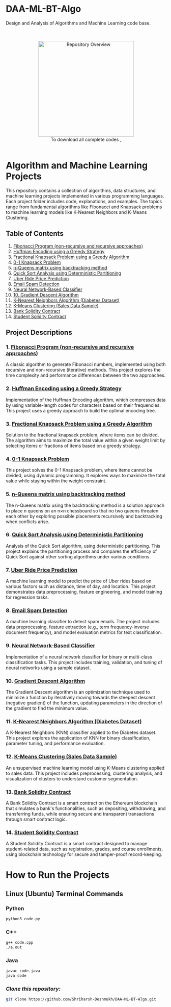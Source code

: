 # DAA-ML-BT-Algo
Design and Analysis of Algorithms and Machine Learning code base.

<div align="center">
<br><br>
<a href="https://drive.google.com/uc?export=download&id=17XxaCyfB83AME-zYEWQvSD6f4YmYQcN8">
  <img src="https://static.vecteezy.com/system/resources/thumbnails/009/305/585/small/download-button-clipart-design-illustration-free-png.png" alt="Repository Overview" width="300"/>
</a>
<br>
To download all complete codes
  <a href="https://drive.google.com/uc?export=download&id=1MSFfxEQLsUBlzC3pDloh2qQ9xZU1qEr9
">‎ ‎ </a>
<br><br>
</div>


# Algorithm and Machine Learning Projects

This repository contains a collection of algorithms, data structures, and machine learning projects implemented in various programming languages. Each project folder includes code, explanations, and examples. The topics range from fundamental algorithms like Fibonacci and Knapsack problems to machine learning models like K-Nearest Neighbors and K-Means Clustering.

## Table of Contents
1. [Fibonacci Program (non-recursive and recursive approaches)](#1-fibonacci-program-non-recursive-and-recursive-approaches)
2. [Huffman Encoding using a Greedy Strategy](#2-huffman-encoding-using-a-greedy-strategy)
3. [Fractional Knapsack Problem using a Greedy Algorithm](#3-fractional-knapsack-problem-using-a-greedy-algorithm)
4. [0-1 Knapsack Problem](#4-0-1-knapsack-problem)
5. [n-Queens matrix using backtracking method](#5-n-Queens-matrix-using-backtracking-method)
6. [Quick Sort Analysis using Deterministic Partitioning](#6-quick-sort-analysis-using-deterministic-partitioning)
7. [Uber Ride Price Prediction](#7-uber-ride-price-prediction)
8. [Email Spam Detection](#8-email-spam-detection)
9. [Neural Network-Based Classifier](#9-neural-network-based-classifier)
10. [10. Gradient Descent Algorithm](#10-Gradient-Descent-Algorithm)
11. [K-Nearest Neighbors Algorithm (Diabetes Dataset)](#9-k-nearest-neighbors-algorithm-diabetes-dataset)
12. [K-Means Clustering (Sales Data Sample)](#10-k-means-clustering-sales-data-sample)
13. [Bank Solidity Contract](#13-Bank-Solidity-Contract)
14. [Student Solidity Contract](#14-Student-Solidity-Contact)

## Project Descriptions

### 1. [Fibonacci Program (non-recursive and recursive approaches)](https://github.com/Shriharsh-Deshmukh/DAA-ML-BT-Algo/tree/main/1.%20Fibonacci_Program(non-recursive%2Crecursive))
A classic algorithm to generate Fibonacci numbers, implemented using both recursive and non-recursive (iterative) methods. This project explores the time complexity and performance differences between the two approaches.

### 2. [Huffman Encoding using a Greedy Strategy](https://github.com/Shriharsh-Deshmukh/DAA-ML-BT-Algo/tree/main/2.%20%20Huffman%20Encoding%20using%20a%20greedy%20strategy)
Implementation of the Huffman Encoding algorithm, which compresses data by using variable-length codes for characters based on their frequencies. This project uses a greedy approach to build the optimal encoding tree.

### 3. [Fractional Knapsack Problem using a Greedy Algorithm](https://github.com/Shriharsh-Deshmukh/DAA-ML-BT-Algo/tree/main/3.%20Fractional%20Knapsack%20problem%20using%20a%20greedy%20method)
Solution to the fractional knapsack problem, where items can be divided. The algorithm aims to maximize the total value within a given weight limit by selecting items or fractions of items based on a greedy strategy.

### 4. [0-1 Knapsack Problem](https://github.com/Shriharsh-Deshmukh/DAA-ML-BT-Algo/tree/main/4.%200-1%20Knapsack%20problem)
This project solves the 0-1 Knapsack problem, where items cannot be divided, using dynamic programming. It explores ways to maximize the total value while staying within the weight constraint.

### 5. [n-Queens matrix using backtracking method](https://github.com/Shriharsh-Deshmukh/DAA-ML-BT-Algo/tree/main/5.%20n-Queens%20matrix%20using%20backtracking%20methodhttps://github.com/Shriharsh-Deshmukh/DAA-ML-BT-Algo/tree/main/5.%20n-Queens%20matrix%20using%20backtracking%20method)
The n-Queens matrix using the backtracking method is a solution approach to place n queens on an n×n chessboard so that no two queens threaten each other by exploring possible placements recursively and backtracking when conflicts arise.

### 6. [Quick Sort Analysis using Deterministic Partitioning](https://github.com/Shriharsh-Deshmukh/DAA-ML-BT-Algo/tree/main/6.%20Analysis%20of%20quick%20sort%20by%20using%20deterministic%20and%20randomized)
Analysis of the Quick Sort algorithm, using deterministic partitioning. This project explains the partitioning process and compares the efficiency of Quick Sort against other sorting algorithms under various conditions.

### 7. [Uber Ride Price Prediction](https://github.com/Shriharsh-Deshmukh/DAA-ML-BT-Algo/tree/main/7.%20Predict%20the%20price%20of%20the%20Uber%20ride)
A machine learning model to predict the price of Uber rides based on various factors such as distance, time of day, and location. This project demonstrates data preprocessing, feature engineering, and model training for regression tasks.

### 8. [Email Spam Detection](https://github.com/Shriharsh-Deshmukh/DAA-ML-BT-Algo/tree/main/8.%20Email%20Spam%20detection)
A machine learning classifier to detect spam emails. The project includes data preprocessing, feature extraction (e.g., term frequency-inverse document frequency), and model evaluation metrics for text classification.

### 9. [Neural Network-Based Classifier](https://github.com/Shriharsh-Deshmukh/DAA-ML-BT-Algo/tree/main/9.%20neural%20network-based%20classifier)
Implementation of a neural network classifier for binary or multi-class classification tasks. This project includes training, validation, and tuning of neural networks using a sample dataset.

### 10. [Gradient Descent Algorithm](https://github.com/Shriharsh-Deshmukh/DAA-ML-BT-Algo/tree/main/10.%20Gradient%20Descent%20Algorithm/Jupyter%20Notebook)
The Gradient Descent algorithm is an optimization technique used to minimize a function by iteratively moving towards the steepest descent (negative gradient) of the function, updating parameters in the direction of the gradient to find the minimum value.

### 11. [K-Nearest Neighbors Algorithm (Diabetes Dataset)](https://github.com/Shriharsh-Deshmukh/DAA-ML-BT-Algo/tree/main/11.%20K-Nearest%20Neighbors%20algorithm%20(diabetes.csv))
A K-Nearest Neighbors (KNN) classifier applied to the Diabetes dataset. This project explores the application of KNN for binary classification, parameter tuning, and performance evaluation.

### 12. [K-Means Clustering (Sales Data Sample)](https://github.com/Shriharsh-Deshmukh/DAA-ML-BT-Algo/tree/main/12.%20K-Means%20clustering%20(sales_data_sample.csv))
An unsupervised machine learning model using K-Means clustering applied to sales data. This project includes preprocessing, clustering analysis, and visualization of clusters to understand customer segmentation.

### 13. [Bank Solidity Contract](https://github.com/Shriharsh-Deshmukh/DAA-ML-BT-Algo/tree/main/13%20-%20Bank%20Solidity%20Contract)
A Bank Solidity Contract is a smart contract on the Ethereum blockchain that simulates a bank's functionalities, such as depositing, withdrawing, and transferring funds, while ensuring secure and transparent transactions through smart contract logic.

### 14. [Student Solidity Contract](https://github.com/Shriharsh-Deshmukh/DAA-ML-BT-Algo/tree/main/14%20-%20Student%20Solidity%20Contract)
A Student Solidity Contract is a smart contract designed to manage student-related data, such as registration, grades, and course enrollments, using blockchain technology for secure and tamper-proof record-keeping.

# How to Run the Projects
## Linux (Ubuntu) Terminal Commands

### Python
```bash
python3 code.py
```
### C++
```bash
g++ code.cpp
./a.out
```
### Java
```bash
javac code.java
java code
```

### *Clone this repository:*
   ```bash
   git clone https://github.com/Shriharsh-Deshmukh/DAA-ML-BT-Algo.git
